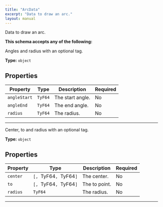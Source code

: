 ```yaml
---
title: "ArcData"
excerpt: "Data to draw an arc."
layout: manual
---
```


Data to draw an arc.




**This schema accepts any of the following:**

Angles and radius with an optional tag.

**Type:** `object`





## Properties

| Property | Type | Description | Required |
|----------|------|-------------|----------|
| `angleStart` |`TyF64`| The start angle. | No |
| `angleEnd` |`TyF64`| The end angle. | No |
| `radius` |`TyF64`| The radius. | No |


----
Center, to and radius with an optional tag.

**Type:** `object`





## Properties

| Property | Type | Description | Required |
|----------|------|-------------|----------|
| `center` |`[, `TyF64`, `TyF64`]`| The center. | No |
| `to` |`[, `TyF64`, `TyF64`]`| The to point. | No |
| `radius` |`TyF64`| The radius. | No |


----






